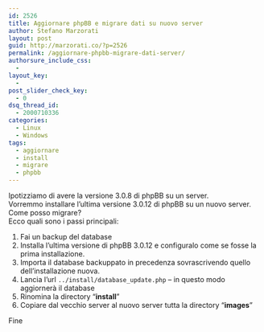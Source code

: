 ```yaml
---
id: 2526
title: Aggiornare phpBB e migrare dati su nuovo server
author: Stefano Marzorati
layout: post
guid: http://marzorati.co/?p=2526
permalink: /aggiornare-phpbb-migrare-dati-server/
authorsure_include_css:
  - 
layout_key:
  - 
post_slider_check_key:
  - 0
dsq_thread_id:
  - 2000710336
categories:
  - Linux
  - Windows
tags:
  - aggiornare
  - install
  - migrare
  - phpbb
---
```

Ipotizziamo di avere la versione 3.0.8 di phpBB su un server.  
Vorremmo installare l&#8217;ultima versione 3.0.12 di phpBB su un nuovo server.  
Come posso migrare?  
Ecco quali sono i passi principali:

1) Fai un backup del database  
2) Installa l&#8217;ultima versione di phpBB 3.0.12 e configuralo come se fosse la prima installazione.  
3) Importa il database backuppato in precedenza sovrascrivendo quello dell&#8217;installazione nuova.  
4) Lancia l&#8217;url `../install/database_update.php` &#8211; in questo modo aggiornerà il database  
5) Rinomina la directory &#8220;**install**&#8221;  
6) Copiare dal vecchio server al nuovo server tutta la directory &#8220;**images**&#8221;

Fine